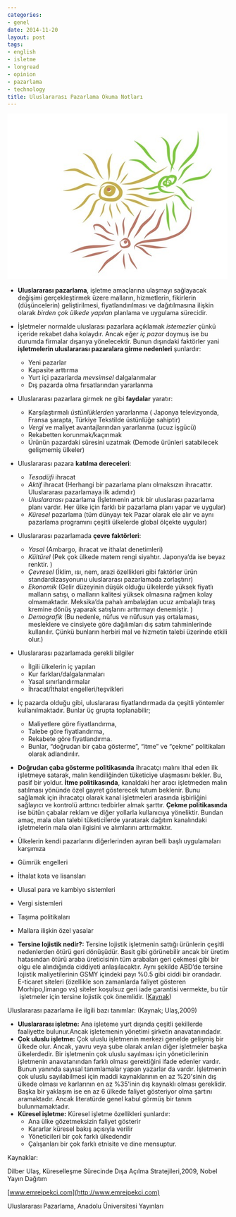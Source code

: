 ```yaml
---
categories:
- genel
date: 2014-11-20
layout: post
tags:
- english
- isletme
- longread
- opinion
- pazarlama
- technology
title: Uluslararası Pazarlama Okuma Notları
---
```


**![image](/images/tumblr_inline_nfnkkbJ6XW1r4exmc.jpg)**

- **Uluslararası pazarlama**, işletme amaçlarına ulaşmayı sağlayacak değişimi gerçekleştirmek üzere malların, hizmetlerin, fikirlerin (düşüncelerin) geliştirilmesi, fiyatlandırılması ve dağıtılmasına ilişkin olarak _birden çok ülkede yapılan_ planlama ve uygulama sürecidir.
    
- İşletmeler normalde uluslarası pazarlara açıklamak _istemezler_ çünkü içeride rekabet daha kolaydır. Ancak eğer _iç pazar_ doymuş ise bu durumda firmalar dışarıya yönelecektir. Bunun dışındaki faktörler yani **işletmelerin uluslararası pazaralara girme nedenleri** şunlardır:
    
    - Yeni pazarlar
    - Kapasite arttırma
    - Yurt içi pazarlarda _mevsimsel_ dalgalanmalar
    - Dış pazarda olma fırsatlarından yararlanma
- Uluslararası pazarlara girmek ne gibi **faydalar** yaratır:
    
    - Karşılaştırmalı _üstünlüklerden_ yararlanma ( Japonya televizyonda, Fransa şarapta, Türkiye Tekstilde üstünlüğe sahiptir)
    - _Vergi_ ve maliyet avantajlarından yararlanma (ucuz işgücü)
    - Rekabetten korunmak/kaçınmak
    - Ürünün pazardaki süresini uzatmak (Demode ürünleri satabilecek gelişmemiş ülkeler)
- Uluslararası pazara **katılma dereceleri**:
    
    - _Tesadüfi_ ihracat
    - _Aktif_ ihracat (Herhangi bir pazarlama planı olmaksızın ihracattır. Uluslararası pazarlamaya ilk adımdır)
    - _Uluslararası_ pazarlama (İşletmenin artık bir uluslarası pazarlama planı vardır. Her ülke için farklı bir pazarlama planı yapar ve uygular)
    - _Küresel_ pazarlama (tüm dünyayı tek Pazar olarak ele alır ve aynı pazarlama programını çeşitli ülkelerde global ölçekte uygular)
- Uluslararası pazarlamada **çevre faktörleri**:
    
    - _Yasal_ (Ambargo, ihracat ve ithalat denetimleri)
    - _Kültürel_ (Pek çok ülkede matem rengi siyahtır. Japonya’da ise beyaz renktir. )
    - _Çevresel_ (İklim, ısı, nem, arazi özellikleri gibi faktörler ürün standardizasyonunu uluslararası pazarlamada zorlaştırır)
    - _Ekonomik_ (Gelir düzeyinin düşük olduğu ülkelerde yüksek fiyatlı malların satışı, o malların kalitesi yüksek olmasına rağmen kolay olmamaktadır. Meksika’da pahalı ambalajdan ucuz ambalajlı tıraş kremine dönüş yaparak satışlarını arttırmayı denemiştir. )
    - _Demografik_ (Bu nedenle, nüfus ve nüfusun yaş ortalaması, mesleklere ve cinsiyete göre dağılımları dış satım tahminlerinde kullanılır. Çünkü bunların herbiri mal ve hizmetin talebi üzerinde etkili olur.)
- Uluslararası pazarlamada gerekli bilgiler
    
    - İlgili ülkelerin iç yapıları
    - Kur farkları/dalgalanmaları
    - Yasal sınırlandırmalar
    - İhracat/İthalat engelleri/teşvikleri
- İç pazarda olduğu gibi, uluslararası fiyatlandırmada da çeşitli yöntemler kullanılmaktadır. Bunlar üç grupta toplanabilir;
    
    - Maliyetlere göre fiyatlandırma,
    - Talebe göre fiyatlandırma,
    - Rekabete göre fiyatlandırma.
    - Bunlar, “doğrudan bir çaba gösterme”, “itme” ve “çekme” politikaları olarak adlandırılır.
- **Doğrudan çaba gösterme politikasında** ihracatçı malını ithal eden ilk işletmeye satarak, malın kendiliğinden tüketiciye ulaşmasını bekler. Bu, pasif bir yoldur. **İtme politikasında**, kanaldaki her aracı işletmeden malın satılması yönünde özel gayret gösterecek tutum beklenir. Bunu sağlamak için ihracatçı olarak kanal işletmeleri arasında işbirliğini sağlayıcı ve kontrolü arttırıcı tedbirler almak şarttır. **Çekme politikasında** ise bütün çabalar reklam ve diğer yollarla kullanıcıya yöneliktir. Bundan amaç, mala olan talebi tüketicilerde yaratarak dağıtım kanalındaki işletmelerin mala olan ilgisini ve alımlarını arttırmaktır.
    
- Ülkelerin kendi pazarlarını diğerlerinden ayıran belli başlı uygulamaları karşımıza
    
- Gümrük engelleri
- İthalat kota ve lisansları
- Ulusal para ve kambiyo sistemleri
- Vergi sistemleri
- Taşıma politikaları
- Mallara ilişkin özel yasalar
    
- **Tersine lojistik nedir?:** Tersine lojistik işletmenin sattığı ürünlerin çeşitli nedenlerden ötürü geri dönüşüdür. Basit gibi görünebilir ancak bir üretim hatasından ötürü araba üreticisinin tüm arabaları geri çekmesi gibi bir olgu ele alındığında ciddiyeti anlaşılacaktır. Aynı şekilde ABD’de tersine lojistik maliyetilerinin GSMY içindeki payı %0.5 gibi ciddi bir orandadır. E-ticaret siteleri (özellikle son zamanlarda faliyet gösteren Morhipo,limango vs) siteler koşulsuz geri iade garantisi vermekte, bu tür  işletmeler için tersine lojistik çok önemlidir. ([Kaynak](http://www.emreipekci.com/tersine-lojistik.html/))

Uluslararası pazarlama ile ilgili bazı tanımlar: (Kaynak; Ulaş,2009)

- **Uluslararası işletme:** Ana işleteme yurt dışında çeşitli şekillerde faaliyette bulunur.Ancak işletemenin yönetimi şirketin anavatanındadır.
- **Çok uluslu işletme:** Çok uluslu işletmenin merkezi genelde gelişmiş bir ülkede olur. Ancak, yavru veya şube olarak anılan diğer işletmeler başka ülkelerdedir. Bir işletmenin çok uluslu sayılması için yöneticilerinin işletmenin anavatanından farklı olması gerektiğini ifade edenler vardır. Bunun yanında sayısal tanımlamalar yapan yazarlar da vardır. İşletmenin çok uluslu sayılabilmesi için maddi kaynaklarının en az %20'sinin dış ülkede olması ve karlarının en az %35'inin dış kaynaklı olması gereklidir. Başka bir yaklaşım ise en az 6 ülkede faliyet gösteriyor olma şartını aramaktadır. Ancak literatürde genel kabul görmüş bir tanım bulunmamaktadır.
- **Küresel işletme:** Küresel işletme özellikleri şunlardır: 
    - Ana ülke gözetmeksizin faliyet gösterir
    - Kararlar küresel bakış açısıyla verilir
    - Yöneticileri bir çok farklı ülkedendir
    - Çalışanları bir çok farklı etnisite ve dine mensuptur.

Kaynaklar:

Dilber Ulaş, Küreselleşme Sürecinde Dışa Açılma Stratejileri,2009, Nobel Yayın Dağıtım

[www.emreipekci.com](http://www.emreipekci.com)

Uluslararası Pazarlama, Anadolu Üniversitesi Yayınları
